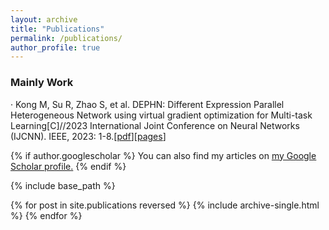 ```yaml
---
layout: archive
title: "Publications"
permalink: /publications/
author_profile: true
---
```


### Mainly Work

· Kong M, Su R, Zhao S, et al. DEPHN: Different Expression Parallel Heterogeneous Network using virtual gradient optimization for Multi-task Learning[C]//2023 International Joint Conference on Neural Networks (IJCNN). IEEE, 2023: 1-8.[[pdf]("../files/DEPHN.pdf")][[pages]("https://ieeexplore.ieee.org/abstract/document/10191469")]

{% if author.googlescholar %}
  You can also find my articles on <u><a href="{{author.googlescholar}}">my Google Scholar profile</a>.</u>
{% endif %}

{% include base_path %}

{% for post in site.publications reversed %}
  {% include archive-single.html %}
{% endfor %}
